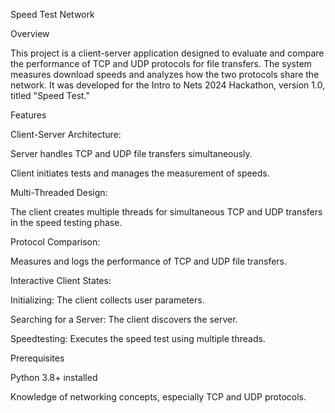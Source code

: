 Speed Test Network

Overview

This project is a client-server application designed to evaluate and compare the performance of TCP and UDP protocols for file transfers. The system measures download speeds and analyzes how the two protocols share the network. It was developed for the Intro to Nets 2024 Hackathon, version 1.0, titled "Speed Test."

Features

Client-Server Architecture:

Server handles TCP and UDP file transfers simultaneously.

Client initiates tests and manages the measurement of speeds.

Multi-Threaded Design:

The client creates multiple threads for simultaneous TCP and UDP transfers in the speed testing phase.

Protocol Comparison:

Measures and logs the performance of TCP and UDP file transfers.

Interactive Client States:

Initializing: The client collects user parameters.

Searching for a Server: The client discovers the server.

Speedtesting: Executes the speed test using multiple threads.

Prerequisites

Python 3.8+ installed

Knowledge of networking concepts, especially TCP and UDP protocols.

